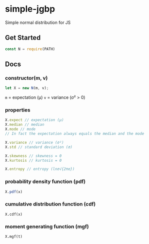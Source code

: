 # simple-jgbp
Simple normal distribution for JS

## Get Started
```js
const N = require(PATH)
```

## Docs
### constructor(m, v)
```js
let X = new N(m, v);
```
`m` = expectation (μ)
`v` = variance (σ² > 0)

### properties
```js
X.expect // expectation (μ)
X.median // median
X.mode // mode
// In fact the expectation always equals the median and the mode

X.variance // variance (σ²)
X.std // standard deviation (σ)

X.skewness // skewness = 0
X.kurtosis // kurtosis = 0

X.entropy // entropy (lnσ√{2πe})
```

### probability density function (pdf)
```js
X.pdf(x)
```

### cumulative distribution function (cdf)
```
X.cdf(x)
```

### moment generating function (mgf)
```
X.mgf(t)
```


